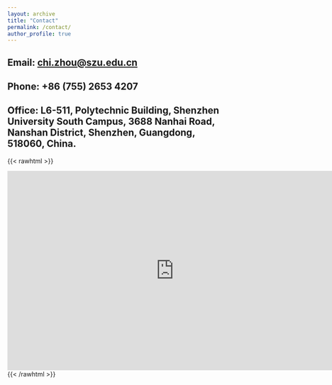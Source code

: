 ```yaml
---
layout: archive
title: "Contact"
permalink: /contact/
author_profile: true
---
```


Email: chi.zhou@szu.edu.cn
----------

Phone: +86 (755) 2653 4207
----------

Office: L6-511, Polytechnic Building, Shenzhen University South Campus, 3688 Nanhai Road, Nanshan District, Shenzhen, Guangdong, 518060, China.
----------
{{< rawhtml >}}
<iframe src="https://map.baidu.com/" width="750" height="450" frameborder="0" style="border:0;" allowfullscreen="" aria-hidden="false" tabindex="0">
</iframe>
{{< /rawhtml >}}

